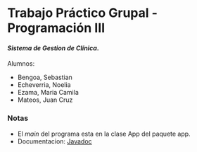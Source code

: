 # Trabajo Práctico Grupal - Programación III
#### *Sistema de Gestion de Clínica*.

Alumnos:
- Bengoa, Sebastian
- Echeverria, Noelia
- Ezama, Maria Camila
- Mateos, Juan Cruz

### Notas
* El *main* del programa esta en la clase App del paquete app.
* Documentacion: [Javadoc](https://htmlpreview.github.io/?https://github.com/JuanCruzMateos/Taller-I/blob/main/TP%20Final%20Clinica/javadoc/index.html)
